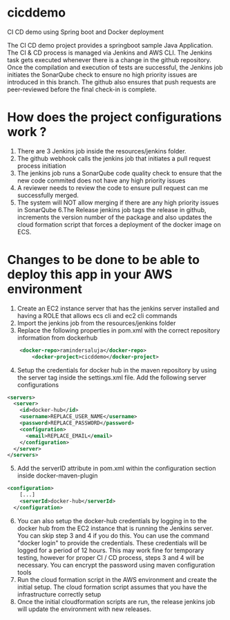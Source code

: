 # cicddemo
CI CD demo using Spring boot and Docker deployment

The CI CD demo project provides a springboot sample Java Application. The CI & CD process is managed via Jenkins and AWS CLI. The 
Jenkins task gets executed whenever there is a change in the github repository. Once the compilation and execution of tests are successful, the Jenkins job initiates the SonarQube check to ensure no high priority issues are introduced in this branch. The github also ensures that push requests are peer-reviewed before the final check-in is complete.

# How does the project configurations work ?
1. There are 3 Jenkins job inside the resources/jenkins folder. 
2. The github webhook calls the jenkins job that initiates a pull request process initiation 
3. The jenkins job runs a SonarQube code quality check to ensure that the new code commited does not have any high priority issues
4. A reviewer needs to review the code to ensure pull request can me successfully merged.
5. The system will NOT allow merging if there are any high priority issues in SonarQube
6.The Release jenkins job tags the release in github, increments the version number of the package and also updates the cloud formation 
script that forces a deployment of the docker image on ECS.

# Changes to be done to be able to deploy this app in your AWS environment
1. Create an EC2 instance server that has the jenkins server installed and having a ROLE that allows ecs cli and ec2 cli commands
2. Import the jenkins job from the resources/jenkins folder
3. Replace the following properties in pom.xml with the correct repository information from dockerhub
```xml
    <docker-repo>ramindersaluja</docker-repo>
		<docker-project>cicddemo</docker-project>
```    
4. Setup the credentials for docker hub in the maven repository by using the server tag inside the settings.xml file. 
Add the following server configurations
```xml
<servers>
  <server>
    <id>docker-hub</id>
    <username>REPLACE_USER_NAME</username>
    <password>REPLACE_PASSWORD</password>
    <configuration>
      <email>REPLACE_EMAIL</email>
    </configuration>
  </server>
</servers>
```
5. Add the serverID attribute in pom.xml within the configuration section inside <artifactId>docker-maven-plugin</artifactId>
  ```xml
  <configuration>
      [...]
      <serverId>docker-hub</serverId>
    </configuration>
```
6.  You can also setup the docker-hub credentials by logging in to the docker hub from the EC2 instance that is running the Jenkins 
server. 
You can skip step 3 and 4 if you do this. You can use the command "docker login" to provide the credentials. These credentials will be 
logged for a period of 12 hours. This may work fine for temporary testing, however for proper CI / CD process, steps 3 and 4 will be 
necessary. You can encrypt the password using maven configuration tools
7. Run the cloud formation script in the AWS environment and create the initial setup. The cloud formation script assumes that you have the infrastructure correctly setup
8. Once the initial cloudformation scripts are run, the release jenkins job will update the environment with new releases.



